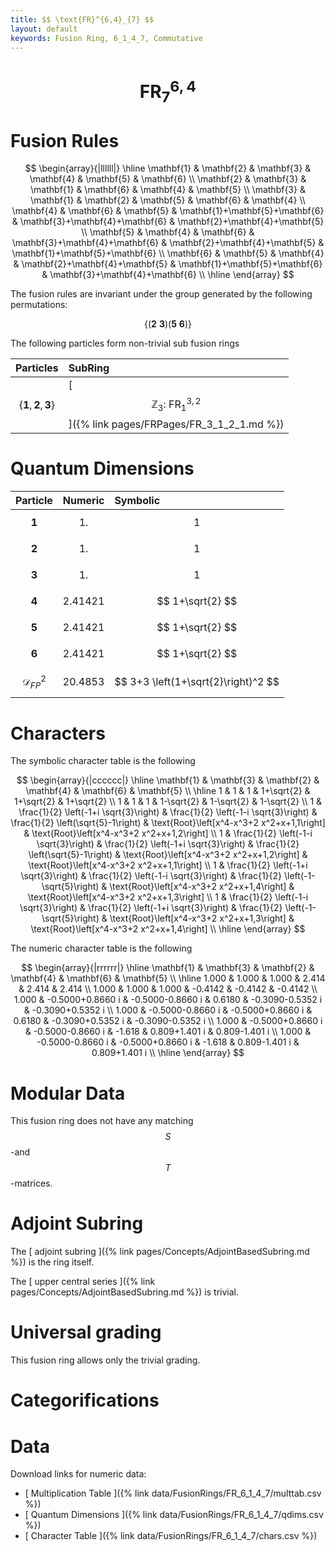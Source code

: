 ```yaml
---
title: $$ \text{FR}^{6,4}_{7} $$
layout: default
keywords: Fusion Ring, 6_1_4_7, Commutative
---
```

# $$ \text{FR}^{6,4}_{7} $$


# Fusion Rules

$$
\begin{array}{|llllll|}
\hline
 \mathbf{1} & \mathbf{2} & \mathbf{3} & \mathbf{4} & \mathbf{5} & \mathbf{6} \\
 \mathbf{2} & \mathbf{3} & \mathbf{1} & \mathbf{6} & \mathbf{4} & \mathbf{5} \\
 \mathbf{3} & \mathbf{1} & \mathbf{2} & \mathbf{5} & \mathbf{6} & \mathbf{4} \\
 \mathbf{4} & \mathbf{6} & \mathbf{5} & \mathbf{1}+\mathbf{5}+\mathbf{6} & \mathbf{3}+\mathbf{4}+\mathbf{6} & \mathbf{2}+\mathbf{4}+\mathbf{5} \\
 \mathbf{5} & \mathbf{4} & \mathbf{6} & \mathbf{3}+\mathbf{4}+\mathbf{6} & \mathbf{2}+\mathbf{4}+\mathbf{5} & \mathbf{1}+\mathbf{5}+\mathbf{6} \\
 \mathbf{6} & \mathbf{5} & \mathbf{4} & \mathbf{2}+\mathbf{4}+\mathbf{5} & \mathbf{1}+\mathbf{5}+\mathbf{6} & \mathbf{3}+\mathbf{4}+\mathbf{6} \\
\hline
\end{array}
$$


The fusion rules are invariant under the group generated by the following permutations:

$$ \{(\mathbf{2} \  \mathbf{3}) (\mathbf{5} \  \mathbf{6})\} $$


The following particles form non-trivial sub fusion rings

| Particles | SubRing |
| :------ | :------ |
| $$ \{\mathbf{1},\mathbf{2},\mathbf{3}\} $$ | [ $$ \mathbb{Z}_3:\ \text{FR}^{3,2}_{1} $$ ]({% link pages/FRPages/FR_3_1_2_1.md %}) |

# Quantum Dimensions

| Particle | Numeric | Symbolic |
| :------ | :------ | :------ |
| $$ \mathbf{1} $$ | $$ 1. $$ | $$ 1 $$ |
| $$ \mathbf{2} $$ | $$ 1. $$ | $$ 1 $$ |
| $$ \mathbf{3} $$ | $$ 1. $$ | $$ 1 $$ |
| $$ \mathbf{4} $$ | $$ 2.41421 $$ | $$ 1+\sqrt{2} $$ |
| $$ \mathbf{5} $$ | $$ 2.41421 $$ | $$ 1+\sqrt{2} $$ |
| $$ \mathbf{6} $$ | $$ 2.41421 $$ | $$ 1+\sqrt{2} $$ |
| $$ \mathcal{D}_{FP}^2 $$ | $$ 20.4853 $$ | $$ 3+3 \left(1+\sqrt{2}\right)^2 $$ |

# Characters

The symbolic character table is the following

$$
\begin{array}{|cccccc|}
\hline
 \mathbf{1} & \mathbf{3} & \mathbf{2} & \mathbf{4} & \mathbf{6} & \mathbf{5} \\
\hline
 1 & 1 & 1 & 1+\sqrt{2} & 1+\sqrt{2} & 1+\sqrt{2} \\
 1 & 1 & 1 & 1-\sqrt{2} & 1-\sqrt{2} & 1-\sqrt{2} \\
 1 & \frac{1}{2} \left(-1+i \sqrt{3}\right) & \frac{1}{2} \left(-1-i \sqrt{3}\right) & \frac{1}{2} \left(\sqrt{5}-1\right) & \text{Root}\left[x^4-x^3+2 x^2+x+1,1\right] & \text{Root}\left[x^4-x^3+2 x^2+x+1,2\right] \\
 1 & \frac{1}{2} \left(-1-i \sqrt{3}\right) & \frac{1}{2} \left(-1+i \sqrt{3}\right) & \frac{1}{2} \left(\sqrt{5}-1\right) & \text{Root}\left[x^4-x^3+2 x^2+x+1,2\right] & \text{Root}\left[x^4-x^3+2 x^2+x+1,1\right] \\
 1 & \frac{1}{2} \left(-1+i \sqrt{3}\right) & \frac{1}{2} \left(-1-i \sqrt{3}\right) & \frac{1}{2} \left(-1-\sqrt{5}\right) & \text{Root}\left[x^4-x^3+2 x^2+x+1,4\right] & \text{Root}\left[x^4-x^3+2 x^2+x+1,3\right] \\
 1 & \frac{1}{2} \left(-1-i \sqrt{3}\right) & \frac{1}{2} \left(-1+i \sqrt{3}\right) & \frac{1}{2} \left(-1-\sqrt{5}\right) & \text{Root}\left[x^4-x^3+2 x^2+x+1,3\right] & \text{Root}\left[x^4-x^3+2 x^2+x+1,4\right] \\
\hline
\end{array}
$$

The numeric character table is the following

$$
\begin{array}{|rrrrrr|}
\hline
 \mathbf{1} & \mathbf{3} & \mathbf{2} & \mathbf{4} & \mathbf{6} & \mathbf{5} \\
\hline
 1.000 & 1.000 & 1.000 & 2.414 & 2.414 & 2.414 \\
 1.000 & 1.000 & 1.000 & -0.4142 & -0.4142 & -0.4142 \\
 1.000 & -0.5000+0.8660 i & -0.5000-0.8660 i & 0.6180 & -0.3090-0.5352 i & -0.3090+0.5352 i \\
 1.000 & -0.5000-0.8660 i & -0.5000+0.8660 i & 0.6180 & -0.3090+0.5352 i & -0.3090-0.5352 i \\
 1.000 & -0.5000+0.8660 i & -0.5000-0.8660 i & -1.618 & 0.809+1.401 i & 0.809-1.401 i \\
 1.000 & -0.5000-0.8660 i & -0.5000+0.8660 i & -1.618 & 0.809-1.401 i & 0.809+1.401 i \\
\hline
\end{array}
$$

# Modular Data

This fusion ring does not have any matching $$ S $$-and $$ T $$-matrices.

# Adjoint Subring

The [ adjoint subring ]({% link pages/Concepts/AdjointBasedSubring.md %}) is the ring itself.

The [ upper central series ]({% link pages/Concepts/AdjointBasedSubring.md %}) is trivial.

# Universal grading

This fusion ring allows only the trivial grading.

# Categorifications



# Data

Download links for numeric data:

* [ Multiplication Table ]({% link data/FusionRings/FR_6_1_4_7/multtab.csv %})
* [ Quantum Dimensions ]({% link data/FusionRings/FR_6_1_4_7/qdims.csv %})
* [ Character Table ]({% link data/FusionRings/FR_6_1_4_7/chars.csv %})